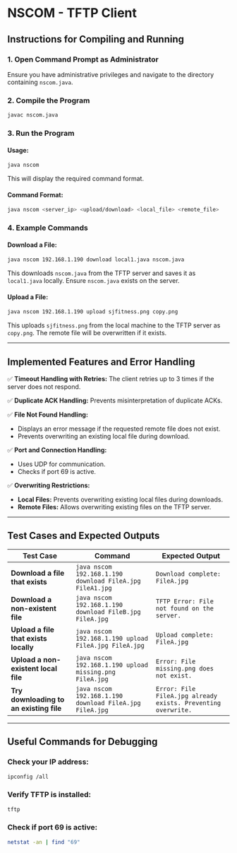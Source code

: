 # NSCOM - TFTP Client

## Instructions for Compiling and Running

### 1. Open Command Prompt as Administrator
Ensure you have administrative privileges and navigate to the directory containing `nscom.java`.

### 2. Compile the Program
```sh
javac nscom.java
```

### 3. Run the Program
#### Usage:
```sh
java nscom
```
This will display the required command format.

#### Command Format:
```sh
java nscom <server_ip> <upload/download> <local_file> <remote_file>
```

### 4. Example Commands

#### Download a File:
```sh
java nscom 192.168.1.190 download local1.java nscom.java
```
This downloads `nscom.java` from the TFTP server and saves it as `local1.java` locally.
Ensure `nscom.java` exists on the server.

#### Upload a File:
```sh
java nscom 192.168.1.190 upload sjfitness.png copy.png
```
This uploads `sjfitness.png` from the local machine to the TFTP server as `copy.png`.
The remote file will be overwritten if it exists.

---
## Implemented Features and Error Handling

✅ **Timeout Handling with Retries:** The client retries up to 3 times if the server does not respond.

✅ **Duplicate ACK Handling:** Prevents misinterpretation of duplicate ACKs.

✅ **File Not Found Handling:**
- Displays an error message if the requested remote file does not exist.
- Prevents overwriting an existing local file during download.

✅ **Port and Connection Handling:**
- Uses UDP for communication.
- Checks if port 69 is active.

✅ **Overwriting Restrictions:**
- **Local Files:** Prevents overwriting existing local files during downloads.
- **Remote Files:** Allows overwriting existing files on the TFTP server.

---
## Test Cases and Expected Outputs

| Test Case | Command | Expected Output |
|-----------|---------|----------------|
| **Download a file that exists** | `java nscom 192.168.1.190 download FileA.jpg FileA1.jpg` | `Download complete: FileA.jpg` |
| **Download a non-existent file** | `java nscom 192.168.1.190 download FileB.jpg FileA.jpg` | `TFTP Error: File not found on the server.` |
| **Upload a file that exists locally** | `java nscom 192.168.1.190 upload FileA.jpg FileA.jpg` | `Upload complete: FileA.jpg` |
| **Upload a non-existent local file** | `java nscom 192.168.1.190 upload missing.png FileA.jpg` | `Error: File missing.png does not exist.` |
| **Try downloading to an existing file** | `java nscom 192.168.1.190 download FileA.jpg FileA.jpg` | `Error: File FileA.jpg already exists. Preventing overwrite.` |

---
## Useful Commands for Debugging

### Check your IP address:
```sh
ipconfig /all
```

### Verify TFTP is installed:
```sh
tftp
```

### Check if port 69 is active:
```sh
netstat -an | find "69"
